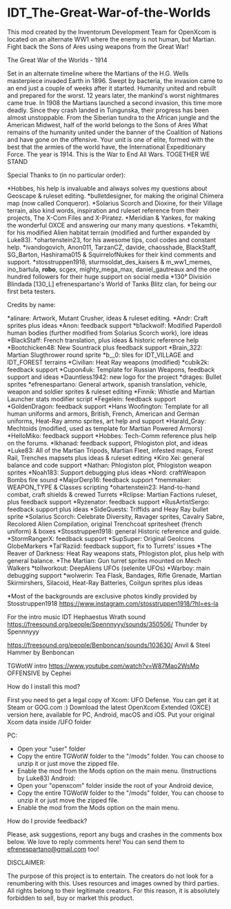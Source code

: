 # IDT_The-Great-War-of-the-Worlds
 This mod created by the Inventorum Development Team for OpenXcom is located on an alternate WW1 where the enemy is not human, but Martian. Fight back the Sons of Ares using weapons from the Great War!

The Great War of the Worlds - 1914

Set in an alternate timeline where the Martians of the H.G. Wells masterpiece invaded Earth in 1896.
Swept by bacteria, the invasion came to an end just a couple of weeks after it started.
Humanity united and rebuilt and prepared for the worst. 12 years later, the mankind's worst nightmares came true. In 1908 the Martians launched a second invasion, this time more deadly.
Since they crash landed in Tungunska, their progress has been almost unstoppable.
From the Siberian tundra to the African jungle and the American Midwest, half of the world belongs to the Sons of Ares
What remains of the humanity united under the banner of the Coalition of Nations and have gone on the offensive.
Your unit is one of elite, formed with the best that the armies of the world have, the International Expeditionary Force.
The year is 1914.
This is the War to End All Wars.
TOGETHER WE STAND

Special Thanks to (in no particular order):

*Hobbes, his help is invaluable and always solves my questions about Geoscape & ruleset editing.
*bulletdesigner, for making the original Chimera map (now called Conqueror).
*Solarius Scorch and Dioxine, for their Village terrain, also kind words, inspiration and ruleset reference from their projects, The X-Com Files and X-Piratez.
*Meridian & Yankes, for making the wonderful OXCE and answering our many many questions.
*Tekamthi, for his modified Alien habitat terrain (modified and further expanded by Luke83).
*ohartenstein23, for his awesome tips, cool codes and constant help.
*ivandogovich, Anon011, TarzanCZ, davide, chaosshade, BlackStaff, SG_Barton, Hashirama015 & SquirrelofNukes for their kind comments and support.
*stosstruppen1918, sturmsoldat_des_kaisers & m_ww1_memes, ino_bartula, __robo__, scgex, mighty_mega_max, daniel_gautreaux and the one hundred followers for their huge support on social media
*130° División Blindada [130_L] efrenespartano's World of Tanks Blitz clan, for being our first beta testers.

Credits by name:

*alinare: Artwork, Mutant Crusher, ideas & ruleset editing.
*Andr: Craft sprites plus ideas
*Anon: feedback support
*b1ackwolf: Modified Paperdoll human bodies (further modified from Solarius Scorch work), lore ideas
*BlackStaff: French translation, plus ideas & historic reference help
*Bootchicken48: New Sountrack plus feedback support
*Brain_322: Martian Slugthrower round sprite
*b__0: tiles for IDT_VILLAGE and IDT_FOREST terrains
*Civilian: Heat Ray weapons (modified)
*cubik2k: feedback support
*Cupon4uk: Template for Russian Weapons, feedback support and ideas
*Dauntless1942: new logo for the project
*drages: Bullet sprites
*efrenespartano: General artwork, spanish translation, vehicle, weapon and soldier sprites & ruleset editing
*Finnik: Whistle and Martian Launcher stats modifier script
*Fegelein: feedback support
*GoldenDragon: feedback support
*Hans Woofington: Template for all human uniforms and armors, British, French, American and German uniforms, Heat-Ray ammo sprites, art help and support
*Harald_Gray: Mechtoids (modified, used as template for Martian Powered Armors)
*HelloMiko: feedback support
*Hobbes: Tech-Comm reference plus help on the forums.
*Ikhanad: feedback support, Phlogiston plot, and ideas
*Luke83: All of the Martian Tripods, Martian Fleet, infested maps, Forest Rail, Trenches mapsets plus ideas & ruleset editing
*Kiro Xei: general balance and code support
*Nathan: Phlogiston plot, Phlogiston weapon sprites
*Noah183: Support debugging plus ideas
*Nord: craftWeapon Bombs fire sound
*MajorDerp16: feedback support
*memmaker: WEAPON_TYPE & Classes scripting
*ohartenstein23: Hand-to-hand combat, craft shields & crewed Turrets
*Rclipse: Martian Factions ruleset, plus feedback support
*Ryzenator: feedback support
*RusArtistSergo: feedback support plus ideas
*SideQuests: Triffids and Heay Ray bullet sprite
*Solarius Scorch: Celebrate Diversity, Ravager sprites, Cavalry Sabre, Recolored Alien Compilation, original Trenchcoat spritesheet (french uniform) & boxes
*Stosstruppen1918: general Historic reference and guide.
*StormRangerX: feedback support
*SupSuper: Original GeoIcons GlobeMarkers
*Tal'Raziid: feedback support, fix to Turrets' issues
*The Reaver of Darkness: Heat Ray weapons stats, Phlogiston plot, plus help with general balance.
*The Martian: Gun turret sprites mounted on Mech Walkers
*tollworkout: DeepAliens UFOs (selenite UFOs)
*Warboy: main debugging support
*wolwerin: Tea Flask, Bandages, Rifle Grenade, Martian Skirmirshers, Silacoid, Heat-Ray Batteries, Coilgun sprites plus ideas


*Most of the backgrounds are exclusive photos kindly provided by Stosstruppen1918
https://www.instagram.com/stosstruppen1918/?hl=es-la

For the intro music
IDT Hephaestus Wrath sound
https://freesound.org/people/Spennnyyy/sounds/350506/
Thunder by Spennnyyy

https://freesound.org/people/Benboncan/sounds/103630/
Anvil & Steel Hammer by Benboncan

TGWotW intro
https://www.youtube.com/watch?v=W87Mao2WsMo
OFFENSIVE by Cephei


How do I install this mod?

First you need to get a legal copy of Xcom: UFO Defense. You can get it at Steam or GOG.com :) Download the latest OpenXcom Extended (OXCE) version here, available for PC, Android, macOS and iOS. Put your original Xcom data inside /UFO folder

PC:

- Open your "user" folder
- Copy the entire TGWotW folder to the "/mods" folder. You can choose to unzip it or just move the zipped file.
- Enable the mod from the Mods option on the main menu.
(Instructions by Luke83)
Android:
- Open your "openxcom" folder inside the root of your Android device,
- Copy the entire TGWotW folder to the "/mods" folder, You can choose to unzip it or just move the zipped file.
- Enable the mod from the Mods option on the main menu.

How do I provide feedback?

Please, ask suggestions, report any bugs and crashes in the comments box below. We love to reply comments here!
You can send them to efrenespartano@gmail.com too!



DISCLAIMER:

The purpose of this project is to entertain. The creators do not look for a renumbering with this. Uses resources and images owned by third parties. All rights belong to their legitimate creators. For this reason, it is absolutely forbidden to sell, buy or market this product.


